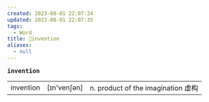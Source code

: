 ```yaml
---
created: 2023-08-01 22:07:24
updated: 2023-08-01 22:07:35
tags:
  - Word
title: 📖invention
aliases:
  - null
---
```


<pre><strong>invention</strong></pre>
|   |   |   |
|---|---|---|
|invention|[ɪn'venʃən]|n. product of the imagination 虚构|